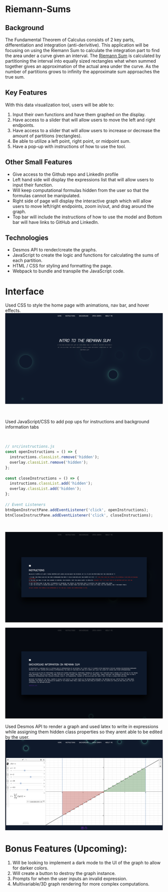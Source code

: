 # Riemann-Sums

## Background

The Fundamental Theorem of Calculus consists of 2 key parts, differentiation and integration (anti-derivitive). This application will be focusing on using the Riemann Sum to calculate the integration part to find the area under a curve given an interval. The [Riemann Sum](https://camachoo1.github.io/Riemann-Sum/) is calculated by partitioning the interval into equally sized rectangles what when summed together gives an approximation of the actual area under the curve. As the number of partitions grows to infinity the approximate sum approaches the true sum.

## Key Features

With this data visualization tool, users will be able to:

1. Input their own functions and have them graphed on the display.
2. Have access to a slider that will allow users to move the left and right endpoints.
3. Have access to a slider that will allow users to increase or decrease the amount of partitions (rectangles).
4. Be able to utilize a left point, right point, or midpoint sum.
5. Have a pop-up with instructions of how to use the tool.

## Other Small Features

- Give access to the Github repo and LinkedIn profile
- Left hand side will display the expressions list that will allow users to input their function.
- Will keep computational formulas hidden from the user so that the formulas cannot be manipulated.
- Right side of page will display the interactive graph which will allow users to move left/right endpoints, zoom in/out, and drag around the graph.
- Top bar will include the instructions of how to use the model and Bottom bar will have links to GitHub and LinkedIn.

## Technologies

- Desmos API to render/create the graphs.
- JavaScript to create the logic and functions for calculating the sums of each partition.
- HTML / CSS for styling and formatting the page.
- Webpack to bundle and transpile the JavaScript code.

# Interface

Used CSS to style the home page with animations, nav bar, and hover effects.
![Home Page](https://github.com/camachoo1/Riemann-Sum/blob/main/assets/homepage.png)

<br>

Used JavaScript/CSS to add pop ups for instructions and background information tabs

<br>

```javascript
// src/instructions.js
const openInstructions = () => {
  instructions.classList.remove('hidden');
  overlay.classList.remove('hidden');
};

const closeInstructions = () => {
  instructions.classList.add('hidden');
  overlay.classList.add('hidden');
};

// Event Listeners
btnOpenInstructPane.addEventListener('click', openInstructions);
btnCloseInstructPane.addEventListener('click', closeInstructions);
```

<br>

![Instructions](https://github.com/camachoo1/Riemann-Sum/blob/main/assets/instructions.png)
<br>

![Background Info](https://github.com/camachoo1/Riemann-Sum/blob/main/assets/backgroundinfo.png)

Used Desmos API to render a graph and used latex to write in expressions while assigning them hidden class properties so they arent able to be edited by the user.
![Graph UI](https://github.com/camachoo1/Riemann-Sum/blob/main/assets/graph.png)

# Bonus Features (Upcoming):

1. Will be looking to implement a dark mode to the UI of the graph to allow for darker colors.
2. Will create a button to destroy the graph instance.
3. Prompts for when the user inputs an invalid expression.
4. Multivariable/3D graph rendering for more complex computations.
